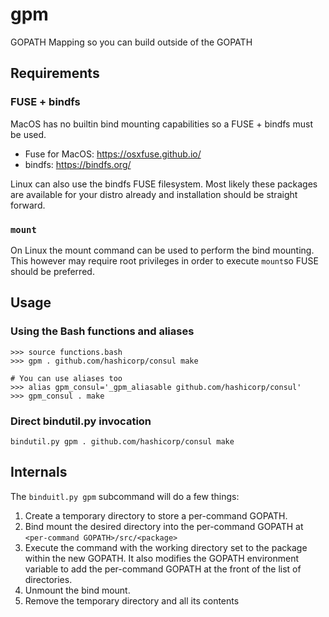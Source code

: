 # gpm
GOPATH Mapping so you can build outside of the GOPATH

## Requirements

### FUSE + bindfs

MacOS has no builtin bind mounting capabilities so a FUSE + bindfs must be used.

* Fuse for MacOS: https://osxfuse.github.io/
* bindfs: https://bindfs.org/

Linux can also use the bindfs FUSE filesystem. Most likely these packages are available for your distro already and installation should be straight forward.

### `mount`

On Linux the mount command can be used to perform the bind mounting. This however may require root privileges in order to execute `mount`so FUSE should be preferred.

## Usage

### Using the Bash functions and aliases

```
>>> source functions.bash
>>> gpm . github.com/hashicorp/consul make

# You can use aliases too
>>> alias gpm_consul='_gpm_aliasable github.com/hashicorp/consul'
>>> gpm_consul . make
```

### Direct bindutil.py invocation

```
bindutil.py gpm . github.com/hashicorp/consul make
```

## Internals

The `binduitl.py gpm` subcommand will do a few things:

1. Create a temporary directory to store a per-command GOPATH. 
2. Bind mount the desired directory into the per-command GOPATH at `<per-command GOPATH>/src/<package>`
3. Execute the command with the working directory set to the package within the new GOPATH. It also modifies the GOPATH environment variable to add the per-command GOPATH at the front of the list of directories.
4. Unmount the bind mount.
5. Remove the temporary directory and all its contents
